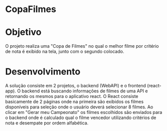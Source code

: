 # CopaFilmes

# Objetivo

O projeto realiza uma "Copa de Filmes" no qual o melhor filme por critério de nota é exibido na tela, junto com o segundo colocado.

# Desenvolvimento

A solução consiste em 2 projetos, o backend (WebAPI) e o frontend (react-app). O backend está buscando informações de filmes de uma API e retornando os mesmos para o aplicativo react. O React consiste basicamente de 2 páginas onde na primeira são exibidos os filmes disponíveis para seleção onde o usuário deverá selecionar 8 filmes. Ao clicar em "Gerar meu Campeonato" os filmes escolhidos são enviados para o backend onde é calculado qual o filme vencedor utilizando critérios de nota e desempate por ordem alfabética.
